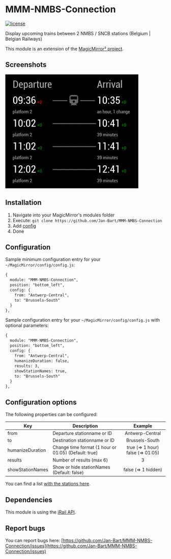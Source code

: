 # MMM-NMBS-Connection

[![license](https://img.shields.io/github/license/raywo/MMM-PublicTransportLeipzig.svg?style=flat)](LICENSE)

Display upcoming trains between 2 NMBS / SNCB stations (Belgium | Belgian Railways)

This module is an extension of the [MagicMirror² project](https://github.com/MichMich/MagicMirror).

## Screenshots
![Connections](https://github.com/Jan-Bart/MMM-NMBS-Connection/blob/master/screenshots/screenshot.png)

## Installation
1. Navigate into your MagicMirror's modules folder
2. Execute: `git clone https://github.com/Jan-Bart/MMM-NMBS-Connection`
3. Add [config](https://github.com/Jan-Bart/MMM-NMBS-Connection#configuration)
4. Done


## Configuration
Sample minimum configuration entry for your `~/MagicMirror/config/config.js`:

```
{
  module: "MMM-NMBS-Connection",
  position: "bottom_left",
  config: {
    from: "Antwerp-Central",
    to: "Brussels-South"
  }
},
```

Sample configuration entry for your `~/MagicMirror/config/config.js` with optional parameters:

```
{
  module: "MMM-NMBS-Connection",
  position: "bottom_left",
  config: {
    from: "Antwerp-Central",
    humanizeDuration: false,
    results: 3,
    showStationNames: true,
    to: "Brussels-South"
  }
},
```


## Configuration options

The following properties can be configured:

| Key                 | Description                                               | Example         |
| ------------------- |---------------------------------------------------------  |:---------------:|
| from                | Departure stationname or ID                               | Antwerp-Central |
| to                  | Destination stationname or ID                             | Brussels-South  |
| humanizeDuration    | Change time format (1 hour or 01:05)  (Default: true)     | true (=> 1 hour)  false (=> 01:05)          |
| results             | Number of results (max 6)                                 |      3          |
| showStationNames    | Show or hide stationNames  (Default: false)               | false (=> 1 hidden) |

You can find a list [with the stations here](https://github.com/iRail/stations).

## Dependencies
This module is using the [iRail API](https://docs.irail.be/).

## Report bugs
You can report bugs here: [https://github.com/Jan-Bart/MMM-NMBS-Connection/issues](https://github.com/Jan-Bart/MMM-NMBS-Connection/issues)
